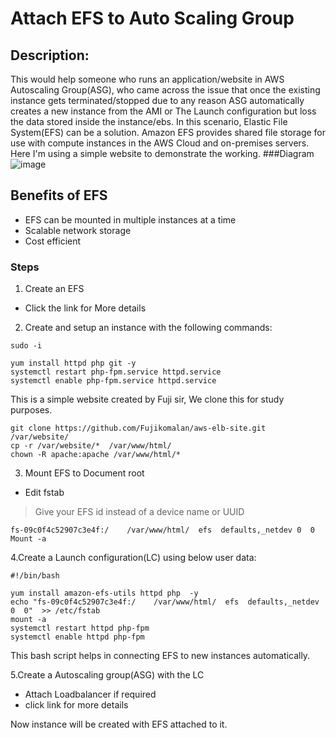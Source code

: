 # **Attach EFS to Auto Scaling Group**
## Description:
This would help someone who runs an application/website in AWS Autoscaling Group(ASG), who came across the issue that once the existing instance gets terminated/stopped due to any reason  ASG automatically creates a new instance from the AMI or The Launch configuration but loss the data stored inside the instance/ebs. In this scenario, Elastic File System(EFS) can be a solution.
Amazon EFS provides shared file storage for use with compute instances in the AWS Cloud and on-premises servers.
Here I'm using a simple website to demonstrate the working.
###Diagram
![image](https://github.com/Akshay-Gk/AWS-projects/assets/112197849/ad48eda7-b14a-4268-a28a-17d6058e1566)

## Benefits of EFS
* EFS can be mounted in multiple instances at a time
* Scalable network storage
* Cost efficient

### Steps

1. Create an EFS 
 * Click the link for More details
2. Create and setup an instance with the following commands:
```
sudo -i

yum install httpd php git -y
systemctl restart php-fpm.service httpd.service
systemctl enable php-fpm.service httpd.service
```
This is a simple website created by Fuji sir, We clone this for study purposes.
```
git clone https://github.com/Fujikomalan/aws-elb-site.git  /var/website/   
cp -r /var/website/*  /var/www/html/
chown -R apache:apache /var/www/html/*
```
3. Mount EFS to Document root
* Edit fstab
> Give your EFS id instead of a device name or UUID 
```
fs-09c0f4c52907c3e4f:/    /var/www/html/  efs  defaults,_netdev 0  0
Mount -a
```
4.Create a Launch configuration(LC) using below user data:
```
#!/bin/bash

yum install amazon-efs-utils httpd php  -y
echo "fs-09c0f4c52907c3e4f:/    /var/www/html/  efs  defaults,_netdev  0  0"  >> /etc/fstab
mount -a
systemctl restart httpd php-fpm
systemctl enable httpd php-fpm
```
This bash script helps in connecting EFS to new instances automatically. 

5.Create a Autoscaling group(ASG) with the LC
* Attach Loadbalancer if required
* click link for more details

Now instance will be created with EFS attached to it.




